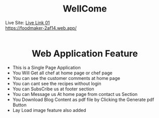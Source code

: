 <center>
<h1>WellCome</h1>
</center>

Live Site: [Live Link 01](https://foodmaker-2af14.web.app/) <br/>
https://foodmaker-2af14.web.app/
<br/>
<br/>

<center>
<h1>
Web Application Feature</h1>
</center>
<ul>
<li>This is a Single Page Application</li>
<li>You Will Get all chef at home page or chef page</li>
<li>You can see the customer comments at home page</li>
<li>You can cant see the recipes without login</li>
<li>You can SubsCribe us at footer section</li>
<li>You can Message us At home page from contact us Section</li>
<li>You Download Blog Content as pdf file by Clicking the Generate pdf Button </li>
<li>Lay Load image feature also added</li>
</ul>
